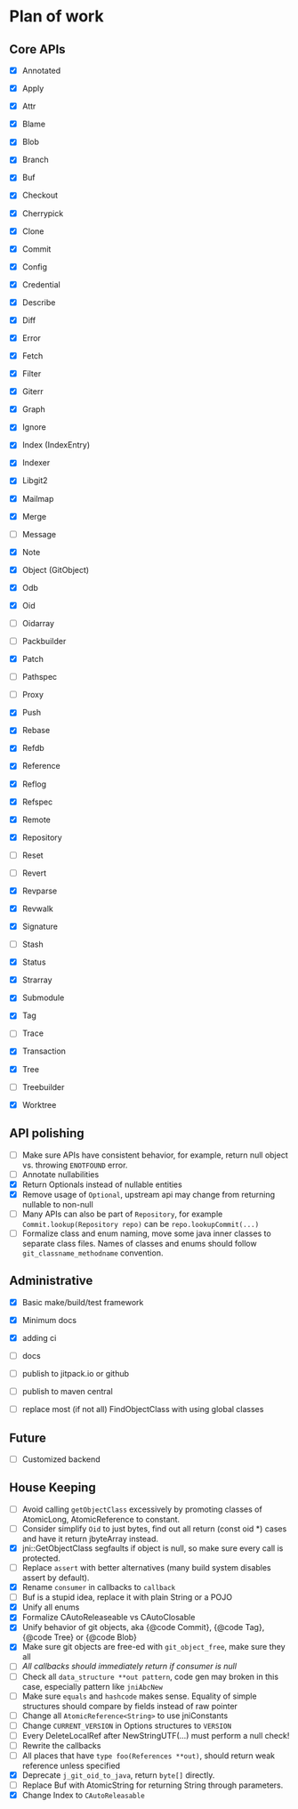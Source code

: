 # Plan of work

## Core APIs
- [x] Annotated
- [x] Apply
- [x] Attr
- [x] Blame
- [x] Blob
- [x] Branch
- [x] Buf
- [x] Checkout
- [x] Cherrypick
- [x] Clone
- [x] Commit
- [x] Config
- [x] Credential
- [x] Describe
- [x] Diff
- [x] Error
- [x] Fetch
- [x] Filter
- [x] Giterr
- [x] Graph
- [x] Ignore
- [x] Index (IndexEntry)
- [x] Indexer
- [x] Libgit2
- [x] Mailmap
- [x] Merge
- [ ] Message
- [x] Note
- [x] Object (GitObject)
- [x] Odb
- [x] Oid
- [ ] Oidarray
- [ ] Packbuilder
- [x] Patch
- [ ] Pathspec
- [ ] Proxy
- [x] Push
- [x] Rebase
- [x] Refdb
- [x] Reference
- [x] Reflog
- [x] Refspec
- [x] Remote
- [x] Repository
- [ ] Reset
- [ ] Revert
- [x] Revparse
- [x] Revwalk
- [x] Signature
- [ ] Stash
- [x] Status
- [x] Strarray
- [x] Submodule
- [x] Tag
- [ ] Trace
- [x] Transaction
- [x] Tree
- [ ] Treebuilder
- [x] Worktree



## API polishing
- [ ] Make sure APIs have consistent behavior, for example, return null object vs. throwing `ENOTFOUND` error.
- [ ] Annotate nullabilities
- [x] Return Optionals instead of nullable entities
- [x] Remove usage of `Optional`, upstream api may change from returning nullable to non-null
- [ ] Many APIs can also be part of `Repository`, for example `Commit.lookup(Repository repo)` can be `repo.lookupCommit(...)`
- [ ] Formalize class and enum naming, move some java inner classes to separate class files. Names of classes and enums should follow `git_classname_methodname` convention. 

## Administrative
- [x] Basic make/build/test framework
- [x] Minimum docs
- [x] adding ci
- [ ] docs
- [ ] publish to jitpack.io or github
- [ ] publish to maven central
- [ ] replace most (if not all) FindObjectClass with using global classes


## Future
- [ ] Customized backend

## House Keeping
- [ ] Avoid calling `getObjectClass` excessively by promoting classes of AtomicLong, AtomicReference to constant.
- [ ] Consider simplify `Oid` to just bytes, find out all return (const oid *) cases and have it return jbyteArray instead.
- [x] jni::GetObjectClass segfaults if object is null, so make sure every call is protected.
- [ ] Replace `assert` with better alternatives (many build system disables assert by default).
- [x] Rename `consumer` in callbacks to `callback`
- [ ] Buf is a stupid idea, replace it with plain String or a POJO
- [x] Unify all enums
- [x] Formalize CAutoReleaseable vs CAutoClosable
- [x] Unify behavior of git objects, aka {@code Commit}, {@code Tag}, {@code Tree} or {@code Blob} 
- [x] Make sure git objects are free-ed with `git_object_free`, make sure they all 
- [ ] *All callbacks should immediately return if consumer is null*
- [ ] Check all `data_structure **out pattern`, code gen may broken in this case, especially pattern like `jniAbcNew`
- [ ] Make sure `equals` and `hashcode` makes sense. Equality of simple structures should compare by fields instead of raw pointer
- [ ] Change all `AtomicReference<String>` to use jniConstants
- [ ] Change `CURRENT_VERSION` in Options structures to `VERSION`
- [ ] Every DeleteLocalRef after NewStringUTF(...) must perform a null check! 
- [ ] Rewrite the callbacks
- [ ] All places that have `type foo(References **out)`, should return weak reference unless specified
- [x] Deprecate `j_git_oid_to_java`, return `byte[]` directly.
- [ ] Replace Buf with AtomicString for returning String through parameters.
- [x] Change Index to `CAutoReleasable`
